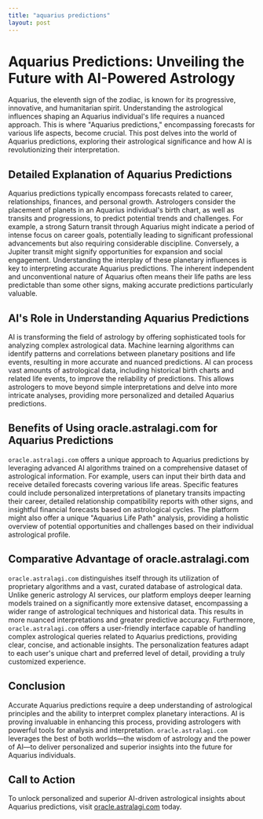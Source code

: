 ```yaml
---
title: "aquarius predictions"
layout: post
---
```


# Aquarius Predictions: Unveiling the Future with AI-Powered Astrology

Aquarius, the eleventh sign of the zodiac, is known for its progressive, innovative, and humanitarian spirit.  Understanding the astrological influences shaping an Aquarius individual's life requires a nuanced approach. This is where "Aquarius predictions," encompassing forecasts for various life aspects, become crucial.  This post delves into the world of Aquarius predictions, exploring their astrological significance and how AI is revolutionizing their interpretation.

## Detailed Explanation of Aquarius Predictions

Aquarius predictions typically encompass forecasts related to career, relationships, finances, and personal growth.  Astrologers consider the placement of planets in an Aquarius individual's birth chart, as well as transits and progressions, to predict potential trends and challenges.  For example, a strong Saturn transit through Aquarius might indicate a period of intense focus on career goals, potentially leading to significant professional advancements but also requiring considerable discipline.  Conversely, a Jupiter transit might signify opportunities for expansion and social engagement.  Understanding the interplay of these planetary influences is key to interpreting accurate Aquarius predictions.  The inherent independent and unconventional nature of Aquarius often means their life paths are less predictable than some other signs, making accurate predictions particularly valuable.

## AI's Role in Understanding Aquarius Predictions

AI is transforming the field of astrology by offering sophisticated tools for analyzing complex astrological data.  Machine learning algorithms can identify patterns and correlations between planetary positions and life events, resulting in more accurate and nuanced predictions.  AI can process vast amounts of astrological data, including historical birth charts and related life events, to improve the reliability of predictions.  This allows astrologers to move beyond simple interpretations and delve into more intricate analyses, providing more personalized and detailed Aquarius predictions.

## Benefits of Using oracle.astralagi.com for Aquarius Predictions

`oracle.astralagi.com` offers a unique approach to Aquarius predictions by leveraging advanced AI algorithms trained on a comprehensive dataset of astrological information.  For example, users can input their birth data and receive detailed forecasts covering various life areas.  Specific features could include personalized interpretations of planetary transits impacting their career, detailed relationship compatibility reports with other signs, and insightful financial forecasts based on astrological cycles.  The platform might also offer a unique "Aquarius Life Path" analysis, providing a holistic overview of potential opportunities and challenges based on their individual astrological profile.

## Comparative Advantage of oracle.astralagi.com

`oracle.astralagi.com` distinguishes itself through its utilization of proprietary algorithms and a vast, curated database of astrological data.  Unlike generic astrology AI services, our platform employs deeper learning models trained on a significantly more extensive dataset, encompassing a wider range of astrological techniques and historical data.  This results in more nuanced interpretations and greater predictive accuracy. Furthermore, `oracle.astralagi.com` offers a user-friendly interface capable of handling complex astrological queries related to Aquarius predictions, providing clear, concise, and actionable insights.  The personalization features adapt to each user's unique chart and preferred level of detail, providing a truly customized experience.


## Conclusion

Accurate Aquarius predictions require a deep understanding of astrological principles and the ability to interpret complex planetary interactions.  AI is proving invaluable in enhancing this process, providing astrologers with powerful tools for analysis and interpretation.  `oracle.astralagi.com` leverages the best of both worlds—the wisdom of astrology and the power of AI—to deliver personalized and superior insights into the future for Aquarius individuals.

## Call to Action

To unlock personalized and superior AI-driven astrological insights about Aquarius predictions, visit [oracle.astralagi.com](https://oracle.astralagi.com) today.